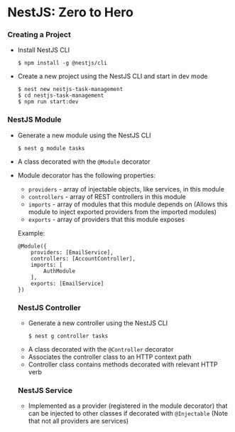 # NestJS: Zero to Hero #

### Creating a Project ###

- Install NestJS CLI
    ```
    $ npm install -g @nestjs/cli
    ```
- Create a new project using the NestJS CLI and start in dev mode
    ```
    $ nest new nestjs-task-management
    $ cd nestjs-task-management
    $ npm run start:dev
    ```

### NestJS Module ###

- Generate a new module using the NestJS CLI
    ```
    $ nest g module tasks
    ```
- A class decorated with the `@Module` decorator
- Module decorator has the following properties:
    - `providers` - array of injectable objects, like services, in this module
    - `controllers` - array of REST controllers in this module
    - `imports` - array of modules that this module depends on (Allows this module to inject exported providers from the imported modules)
    - `exports` - array of providers that this module exposes

    Example:
    ```
    @Module({
        providers: [EmailService],
        controllers: [AccountController],
        imports: [
            AuthModule
        ],
        exports: [EmailService]
    })
    ```

    ### NestJS Controller ###

    - Generate a new controller using the NestJS CLI
        ```
        $ nest g controller tasks
        ```
    - A class decorated with the `@Controller` decorator
    - Associates the controller class to an HTTP context path
    - Controller class contains methods decorated with relevant HTTP verb

    ### NestJS Service ###

    - Implemented as a provider (registered in the module decorator) that can be injected to other classes if decorated with `@Injectable` (Note that not all providers are services)
